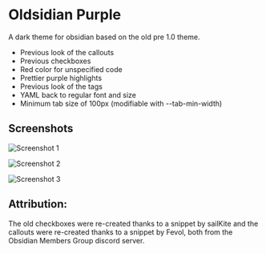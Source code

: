 # Oldsidian Purple
A dark theme for obsidian based on the old pre 1.0 theme.
- Previous look of the callouts
- Previous checkboxes
- Red color for unspecified code
- Prettier purple highlights
- Previous look of the tags
- YAML back to regular font and size
- Minimum tab size of 100px (modifiable with --tab-min-width)

## Screenshots
![Screenshot 1](https://github.com/ltctceplrm/oldsidian-purple/blob/main/Screenshot%201.png?raw=true" "Screenshot 1")

![Screenshot 2](https://github.com/ltctceplrm/oldsidian-purple/blob/main/Screenshot%202.png?raw=true" "Screenshot 2")

![Screenshot 3](https://github.com/ltctceplrm/oldsidian-purple/blob/main/Screenshot%203.png?raw=true" "Screenshot 3")


## Attribution:
The old checkboxes were re-created thanks to a snippet by sailKite and the callouts were re-created thanks to a snippet by Fevol, both from the Obsidian Members Group discord server.
